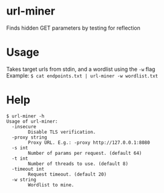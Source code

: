 # url-miner
Finds hidden GET parameters by testing for reflection  

# Usage
Takes target urls from stdin, and a wordlist using the `-w` flag  
Example: `$ cat endpoints.txt | url-miner -w wordlist.txt`  

# Help
```
$ url-miner -h
Usage of url-miner:
  -insecure
    	Disable TLS verification.
  -proxy string
    	Proxy URL. E.g.: -proxy http://127.0.0.1:8080
  -s int
    	Number of params per request. (default 64)
  -t int
    	Number of threads to use. (default 8)
  -timeout int
    	Request timeout. (default 20)
  -w string
    	Wordlist to mine.

```
